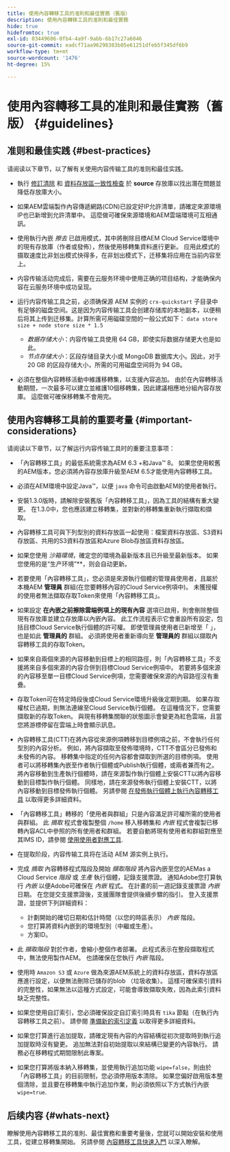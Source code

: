 ```yaml
---
title: 使用內容轉移工具的准則和最佳實務（舊版）
description: 使用內容轉移工具的准則和最佳實務
hide: true
hidefromtoc: true
exl-id: 03449606-0fb4-4a9f-9abb-6b17c27a6046
source-git-commit: eadcf71aa96298383b05e61251dfeb5f345df6b9
workflow-type: tm+mt
source-wordcount: '1476'
ht-degree: 15%

---
```


# 使用內容轉移工具的准則和最佳實務（舊版） {#guidelines}

## 准则和最佳实践 {#best-practices}

请阅读以下章节，以了解有关使用内容传输工具的准则和最佳实践。

* 執行 [修訂清除](https://experienceleague.adobe.com/docs/experience-manager-65/deploying/deploying/revision-cleanup.html) 和 [資料存放區一致性檢查](https://experienceleague.adobe.com/docs/experience-cloud-kcs/kbarticles/KA-16550.html?lang=zh-Hans) 於 **source** 存放庫以找出潛在問題並降低存放庫大小。

* 如果AEM雲端製作內容傳遞網路(CDN)已設定好IP允許清單，請確定來源環境IP也已新增到允許清單中。 這麼做可確保來源環境和AEM雲端環境可互相通訊。

* 使用執行內嵌 *擦去* 已啟用模式，其中將刪除目標AEM Cloud Service環境中的現有存放庫（作者或發佈），然後使用移轉集資料進行更新。 应用此模式的摄取速度比非划出模式快得多，在非划出模式下，迁移集将应用在当前内容至上。

* 内容传输活动完成后，需要在云服务环境中使用正确的项目结构，才能确保内容在云服务环境中成功呈现。

* 运行内容传输工具之前，必须确保源 AEM 实例的 `crx-quickstart` 子目录中有足够的磁盘空间。这是因为内容传输工具会创建存储库的本地副本，以便稍后将其上传到迁移集。計算所需可用磁碟空間的一般公式如下：
   `data store size + node store size * 1.5`

   * *数据存储大小*：内容传输工具使用 64 GB，即使实际数据存储更大也是如此。
   * *节点存储大小*：区段存储目录大小或 MongoDB 数据库大小。因此，对于 20 GB 的区段存储大小，所需的可用磁盘空间将为 94 GB。

* 必須在整個內容轉移活動中維護移轉集，以支援內容追加。 由於在內容轉移活動期間，一次最多可以建立並維護10個移轉集，因此建議相應地分組內容存放庫。 這麼做可確保移轉集不會用完。

## 使用內容轉移工具前的重要考量 {#important-considerations}

请阅读以下章节，以了解运行内容传输工具时的重要注意事项：

* 「內容轉移工具」的最低系統需求為AEM 6.3 +和Java™ 8。 如果您使用較舊的AEM版本，您必須將內容存放庫升級至AEM 6.5才能使用內容轉移工具。

* 必須在AEM環境中設定Java™，以便 `java` 命令可由啟動AEM的使用者執行。

* 安裝1.3.0版時，請解除安裝舊版「內容轉移工具」，因為工具的結構有重大變更。 在1.3.0中，您也應該建立移轉集，並對新的移轉集重新執行擷取和擷取。

* 內容轉移工具可與下列型別的資料存放區一起使用：檔案資料存放區、S3資料存放區、共用的S3資料存放區和Azure Blob存放區資料存放區。

* 如果您使用 *沙箱環境*，確定您的環境為最新版本且已升級至最新版本。 如果您使用的是“生产环境”**，则会自动更新。

* 若要使用「內容轉移工具」，您必須是來源執行個體的管理員使用者，且屬於本機AEM **管理員** 群組(在您要轉移內容的Cloud Service例項中)。 未獲授權的使用者無法擷取存取Token來使用「內容轉移工具」。

* 如果設定 **在內嵌之前擦除雲端例項上的現有內容** 選項已啟用，則會刪除整個現有存放庫並建立存放庫以內嵌內容。 此工作流程表示它會重設所有設定，包括目標Cloud Service執行個體的許可權。 即使管理員使用者已新增至「 」，也是如此 **管理員的** 群組。 必須將使用者重新導向至 **管理員的** 群組以擷取內容轉移工具的存取Token。

* 如果來自兩個來源的內容移動到目標上的相同路徑，則「內容轉移工具」不支援將來自多個來源的內容合併到目標Cloud Service例項中。 若要將多個來源的內容移至單一目標Cloud Service例項，您需要確保來源的內容路徑沒有重疊。

* 存取Token可在特定時段後或Cloud Service環境升級後定期到期。 如果存取權杖已過期，則無法連線至Cloud Service執行個體。 在這種情況下，您需要擷取新的存取Token。 與現有移轉集關聯的狀態圖示會變更為紅色雲端，且當您將游標停留在雲端上時會顯示訊息。

* 內容轉移工具(CTT)在將內容從來源例項轉移到目標例項之前，不會執行任何型別的內容分析。 例如，將內容擷取至發佈環境時，CTT不會區分已發佈和未發佈的內容。 移轉集中指定的任何內容都會擷取到所選的目標例項。 使用者可以將移轉集內嵌至作者執行個體或Publish執行個體，或兩者兼而有之。 將內容移動到生產執行個體時，請在來源製作執行個體上安裝CTT以將內容移動到目標製作執行個體。 同樣地，請在來源發佈執行個體上安裝CTT，以將內容移動到目標發佈執行個體。 另請參閱 [在發佈執行個體上執行內容轉移工具](https://experienceleague.adobe.com/docs/experience-manager-cloud-service/content/migration-journey/cloud-migration/content-transfer-tool/getting-started-content-transfer-tool.html?lang=en#running-tool) 以取得更多詳細資料。

* 「內容轉移工具」轉移的「使用者與群組」只是內容滿足許可權所需的使用者與群組。 此 *摘取* 程式會複製整個 `/home` 移入移轉集和 *內嵌* 程式會複製已移轉內容ACL中參照的所有使用者和群組。 若要自動將現有使用者和群組對應至其IMS ID，請參閱 [使用使用者對應工具](https://experienceleague.adobe.com/docs/experience-manager-cloud-service/content/migration-journey/cloud-migration/content-transfer-tool/legacy-user-mapping-tool/using-user-mapping-tool-legacy.html?lang=en).

* 在提取阶段，内容传输工具将在活动 AEM 源实例上执行。

* 完成 *摘取* 內容轉移程式階段及開始 *擷取階段* 將內容內嵌至您的AEMas a Cloud Service *階段* 或 *生產* 執行個體，記錄支援票證。 通知Adobe您打算執行 *內嵌* 以便Adobe可確保在 *內嵌* 程式。 在計畫的前一週記錄支援票證 *內嵌* 日期。 在您提交支援票證後，支援團隊會提供後續步驟的指引。 登入支援票證，並提供下列詳細資料：

   * 計劃開始的確切日期和估計時間（以您的時區表示） *內嵌* 階段。
   * 您打算將資料內嵌到的環境型別（中繼或生產）。
   * 方案ID。

* 此 *擷取階段* 對於作者，會縮小整個作者部署。 此程式表示在整段擷取程式中，無法使用製作AEM。 也請確保在您執行 *內嵌* 階段。

* 使用時 `Amazon S3` 或 `Azure` 做為來源AEM系統上的資料存放區，資料存放區應進行設定，以便無法刪除已儲存的blob （垃圾收集）。 這樣可確保索引資料的完整性，如果無法以這種方式設定，可能會導致擷取失敗，因為此索引資料缺乏完整性。

* 如果您使用自訂索引，您必須確保設定自訂索引時具有 `tika` 節點（在執行內容轉移工具之前）。 請參閱 [準備新的索引定義](https://experienceleague.adobe.com/docs/experience-manager-cloud-service/content/operations/indexing.html?lang=en#preparing-the-new-index-definition) 以取得更多詳細資料。

* 如果您打算進行追加提取，請確定現有內容的內容結構從初次提取時到執行追加提取時沒有變更。 追加無法對自初始提取以來結構已變更的內容執行。 請務必在移轉程式期間限制此專案。

* 如果您打算將版本納入移轉集，並使用執行追加功能 `wipe=false`，則由於「內容轉移工具」的目前限制，您必須停用版本清除。 如果您偏好啟用版本整個清除，並且要在移轉集中執行追加作業，則必須依照以下方式執行內嵌 `wipe=true`.

## 后续内容 {#whats-next}

瞭解使用內容轉移工具的准則、最佳實務和重要考量後，您就可以開始安裝和使用工具，從建立移轉集開始。 另請參閱 [內容轉移工具快速入門](https://experienceleague.adobe.com/docs/experience-manager-cloud-service/content/migration-journey/cloud-migration/content-transfer-tool/getting-started-content-transfer-tool.html?lang=zh-Hans) 以深入瞭解。
